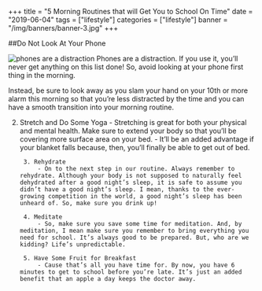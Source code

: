 +++
title = "5 Morning Routines that will Get You to School On Time"
date = "2019-06-04"
tags = ["lifestyle"]
categories = ["lifestyle"]
banner = "/img/banners/banner-3.jpg"
+++

##Do Not Look At Your Phone

![phones are a distraction](images/blogs/4:06/1.jpg)
  Phones are a distraction. If you use it, you’ll never get anything on this list done! So, avoid looking at your phone first thing in the morning.

  Instead, be sure to look away as you slam your hand on your 10th or more alarm this morning so that you’re less distracted by the time and you can have a smooth transition into your morning routine.

2. Stretch and Do Some Yoga
			- Stretching is great for both your physical and mental health. Make sure to extend your body so that you’ll be covering more surface area on your bed.
			- It’ll be an added advantage if your blanket falls because, then, you’ll finally be able to get out of bed.

		3. Rehydrate
			- On to the next step in our routine. Always remember to rehydrate. Although your body is not supposed to naturally feel dehydrated after a good night’s sleep, it is safe to assume you didn’t have a good night’s sleep. I mean, thanks to the ever-growing competition in the world, a good night’s sleep has been unheard of. So, make sure you drink up!

		4. Meditate
			- So, make sure you save some time for meditation. And, by meditation, I mean make sure you remember to bring everything you need for school. It’s always good to be prepared. But, who are we kidding? Life’s unpredictable.

		5. Have Some Fruit for Breakfast
			- Cause that’s all you have time for. By now, you have 6 minutes to get to school before you’re late. It’s just an added benefit that an apple a day keeps the doctor away.
